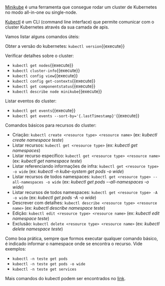 [Minikube](https://kubernetes.io/docs/tasks/tools/install-minikube/) é uma ferramenta que consegue rodar um cluster de Kubernetes no modo all-in-one ou single-node.

[Kubectl](https://kubernetes.io/docs/tasks/tools/install-kubectl/) é um CLI (command line interface) que permite comunicar com o cluster Kubernetes através da sua camada de apis.

Vamos listar alguns comandos úteis:

Obter a versão do kubernetes: `kubectl version`{{execute}}

Verificar detalhes sobre o cluster:

- `kubectl get nodes`{{execute}}
- `kubectl cluster-info`{{execute}}
- `kubectl config view`{{execute}}
- `kubectl config get-contexts`{{execute}}
- `kubectl get componentstatus`{{execute}}
- `kubectl describe node minikube`{{execute}}

Listar eventos do cluster: 

- `kubectl get events`{{execute}}
- `kubectl get events --sort-by='{.lastTimestamp}'`{{execute}}

Comandos básicos para recursos do cluster:
- Criação: `kubectl create <resource type> <resource name>`  (ex: *kubectl create namespace teste*)
- Listar recursos: `kubectl get <resource type>` (ex: *kubectl get namespaces*)
- Listar recurso específico: `kubectl get <resource type> <resource name>` (ex: *kubectl get namespace teste*)
- Listar referenciando informações de infra: `kubectl get <resource type> -o wide` (ex: *kubectl -n kube-system get pods -o wide*)
- Listar recursos de todos namespaces: `kubectl get <resource type> --all-namespaces -o wide` (ex: *kubectl get pods --all-namespaces -o wide*)
- Listar recursos de todos namespaces: `kubectl get <resource type> -A -o wide` (ex: *kubectl get pods -A -o wide*)
- Descrever com detalhes: `kubectl describe <resource type> <resource name>` (ex: *kubectl describe namespace teste*)
- Edição: `kubectl edit <resource type> <resource name>` (ex: *kubectl edit namespace teste*)
- Exclusão: `kubectl delete <resource type> <resource name>` (ex: *kubectl delete namespace teste*)

Como boa prática, sempre que formos executar qualquer comando básico, é indicado informar o namespace onde se encontra o recurso. Vide exemplos:
- `kubectl -n teste get pods`
- `kubectl -n teste get pods -o wide`
- `kubectl -n teste get services`

Mais comandos do kubectl podem ser encontrados no [link](https://kubernetes.io/docs/reference/generated/kubectl/kubectl-commands).